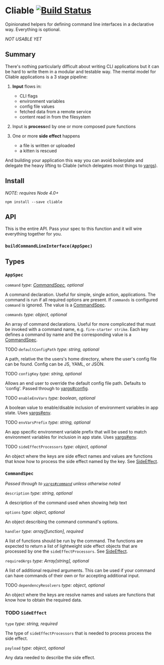 # Cliable [![Build Status](https://travis-ci.org/possibilities/cliable.svg?branch=master)](https://travis-ci.org/possibilities/cliable)

Opinionated helpers for defining command line interfaces in a declarative way. Everything is optional.

_NOT USABLE YET_

## Summary

There's nothing particularly difficult about writing CLI applications but it can be hard to write them in a modular and testable way. The mental model for Cliable applications is a 3 stage pipeline:

1. **Input** flows in:
    - CLI flags
    - environment variables
    - config file values
    - fetched data from a remote service
    - content read in from the filesystem

1. Input is **process**ed by one or more composed pure functions

1. One or more **side effect** happens

    - a file is written or uploaded
    - a kitten is rescued

And building your application this way you can avoid boilerplate and delegate the heavy lifting to Cliable (which delegates most things to [yargs]()).

## Install

_NOTE: requires Node 4.0+_

```
npm install --save cliable
```

## API

This is the entire API. Pass your spec to this function and it will wire everything together for you.

### `buildCommandLineInterface(AppSpec)`

## Types

### `AppSpec`

`command` _type: [CommandSpec](#commandspec), optional_

  A command declaration. Useful for simple, single action, applications. The command is run if all required options are present. If `commands` is configured `command` is ignored. The value is a [CommandSpec](#commandspec).

`commands` _type: object, optional_

  An array of command declarations. Useful for more complicated that must be invoked with a command name, e.g. `fire-starter strike`. Each key defines a command by name and the corresponding value is a [CommandSpec](#commandspec).

TODO `defaultConfigPath` _type: string, optional_

  A path, relative the the users's home directory, where the user's config file can be found. Config can be JS, YAML, or JSON.

TODO `configKey` _type: string, optional_

  Allows an end user to override the default config file path. Defaults to 'config'. Passed through to [yargs#config](https://github.com/yargs/yargs#config).

TODO `enableEnvVars` _type: boolean, optional_

  A boolean value to enable/disable inclusion of environment variables in app state. Uses [yargs#env](https://github.com/yargs/yargs#envprefix).

TODO `envVarsPrefix` _type: string, optional_

  An app specific environment variable prefix that will be used to match environment variables for inclusion in app state. Uses [yargs#env](https://github.com/yargs/yargs#envprefix).

TODO `sideEffectProcessors` _type: object, optional_

  An object where the keys are side effect names and values are functions that know how to process the side effect named by the key. See [SideEffect](#sideeffect).

### `CommandSpec`

_Passed through to [`yargs#command`](https://github.com/yargs/yargs#commandcmd-desc-builder-handler) unless otherwise noted_

`description` _type: string, optional_

  A description of the command used when showing help text

`options` _type: object, optional_

  An object describing the command command's options.

`handler` _type: array[function], required_

  A list of functions should be run by the command. The functions are expected to return a list of lightweight side effect objects that are processed by one the `sideEffectProcessors`. See [SideEffect](#sideeffect).

`requiredArgs` _type: Array[string], optional_

  A list of additional required arguments. This can be used if your command can have commands of their own or for accepting additional input.

TODO `dependencyResolvers` _type: object, optional_

  An object where the keys are resolve names and values are functions that know how to obtain the required data.

### TODO `SideEffect`

`type` _type: string, required_

The type of `sideEffectProcessors` that is needed to process process the side effect.

`payload` _type: object, optional_

Any data needed to describe the side effect.
